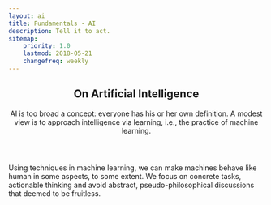 ```yaml
---
layout: ai
title: Fundamentals - AI
description: Tell it to act.
sitemap:
    priority: 1.0
    lastmod: 2018-05-21
    changefreq: weekly
---
```

<header class="major">
<h2>
    <a>On Artificial Intelligence</a>
</h2>
<p>
AI is too broad a concept: everyone has his or her own definition.
A modest view is to approach intelligence via learning, <emph>i.e.,</emph> the practice of machine learning.
</p>
</header>
<p>
Using techniques in machine learning, we can make machines behave like human in some aspects, to some extent.
We focus on concrete tasks, actionable thinking and avoid abstract, pseudo-philosophical discussions that deemed to be fruitless.
<p>
